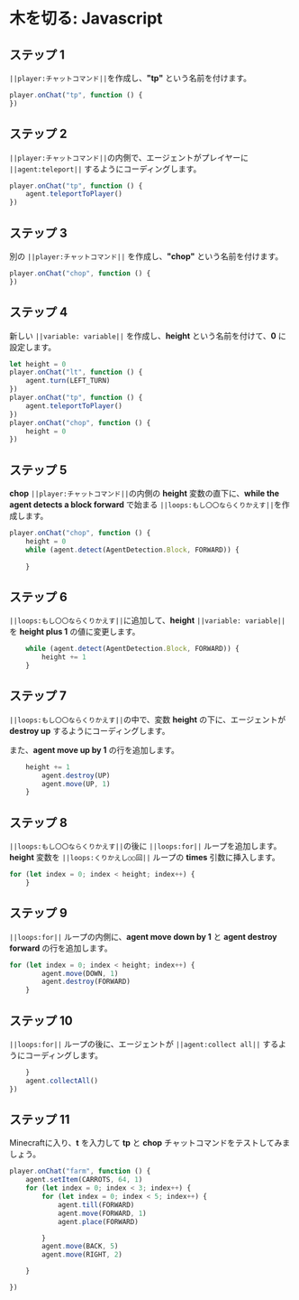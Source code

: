 # 木を切る: Javascript

## ステップ 1

``||player:チャットコマンド||``を作成し、**"tp"** という名前を付けます。

```javascript
player.onChat("tp", function () {
})
```

## ステップ 2

``||player:チャットコマンド||``の内側で、エージェントがプレイヤーに ``||agent:teleport||`` するようにコーディングします。

```javascript
player.onChat("tp", function () {
    agent.teleportToPlayer()
})
```

## ステップ 3

別の ``||player:チャットコマンド||`` を作成し、**"chop"** という名前を付けます。

```javascript
player.onChat("chop", function () {
})
```

## ステップ 4

新しい ``||variable: variable||`` を作成し、**height** という名前を付けて、**0** に設定します。

```javascript
let height = 0
player.onChat("lt", function () {
    agent.turn(LEFT_TURN)
})
player.onChat("tp", function () {
    agent.teleportToPlayer()
})
player.onChat("chop", function () {
    height = 0
})
```

## ステップ 5

**chop** ``||player:チャットコマンド||``の内側の **height** 変数の直下に、**while the agent detects a block forward** で始まる ``||loops:もし〇〇ならくりかえす||``を作成します。

```javascript
player.onChat("chop", function () {
    height = 0
    while (agent.detect(AgentDetection.Block, FORWARD)) {
    	
    }
```

## ステップ 6

``||loops:もし〇〇ならくりかえす||``に追加して、**height** ``||variable: variable||`` を **height plus 1** の値に変更します。

```javascript
    while (agent.detect(AgentDetection.Block, FORWARD)) {
        height += 1
    }
```

## ステップ 7

``||loops:もし〇〇ならくりかえす||``の中で、変数 **height** の下に、エージェントが **destroy up** するようにコーディングします。

また、**agent move up by 1** の行を追加します。

```javascript
    height += 1
        agent.destroy(UP)
        agent.move(UP, 1)
    }
```

## ステップ 8

``||loops:もし〇〇ならくりかえす||``の後に ``||loops:for||`` ループを追加します。**height** 変数を ``||loops:くりかえし○○回||`` ループの **times** 引数に挿入します。

```javascript
for (let index = 0; index < height; index++) {
    } 
```

## ステップ 9

``||loops:for||`` ループの内側に、**agent move down by 1** と **agent destroy forward** の行を追加します。

```javascript
for (let index = 0; index < height; index++) {
        agent.move(DOWN, 1)
        agent.destroy(FORWARD)
    }
```

## ステップ 10

``||loops:for||`` ループの後に、エージェントが ``||agent:collect all||`` するようにコーディングします。

```javascript
    }
    agent.collectAll()
})
```

## ステップ 11

Minecraftに入り、**t** を入力して **tp** と **chop** チャットコマンドをテストしてみましょう。

```javascript
player.onChat("farm", function () { 
    agent.setItem(CARROTS, 64, 1) 
    for (let index = 0; index < 3; index++) { 
        for (let index = 0; index < 5; index++) { 
            agent.till(FORWARD) 
            agent.move(FORWARD, 1) 
            agent.place(FORWARD) 

        } 
        agent.move(BACK, 5) 
        agent.move(RIGHT, 2) 

    } 

}) 
```